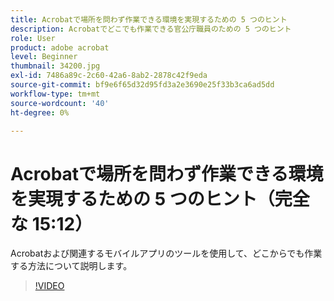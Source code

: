 ```yaml
---
title: Acrobatで場所を問わず作業できる環境を実現するための 5 つのヒント
description: Acrobatでどこでも作業できる官公庁職員のための 5 つのヒント
role: User
product: adobe acrobat
level: Beginner
thumbnail: 34200.jpg
exl-id: 7486a89c-2c60-42a6-8ab2-2878c42f9eda
source-git-commit: bf9e6f65d32d95fd3a2e3690e25f33b3ca6ad5dd
workflow-type: tm+mt
source-wordcount: '40'
ht-degree: 0%

---
```


# Acrobatで場所を問わず作業できる環境を実現するための 5 つのヒント（完全な 15:12）

Acrobatおよび関連するモバイルアプリのツールを使用して、どこからでも作業する方法について説明します。

>[!VIDEO](https://video.tv.adobe.com/v/34200?hidetitle=true)
